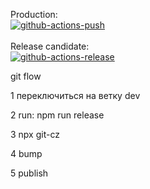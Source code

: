 
Production: <br/> [![github-actions-push](https://github.com/ViktorZubtsov/my-budget/actions/workflows/github-actions-push.yml/badge.svg?branch=main&event=push)](https://github.com/ViktorZubtsov/my-budget/actions/workflows/github-actions-push.yml)
<br/><br/>
Release candidate: <br/> [![github-actions-release](https://github.com/ViktorZubtsov/my-budget/actions/workflows/github-actions-release.yml/badge.svg?branch=release%2F0.6.5&event=pull_request)](https://github.com/ViktorZubtsov/my-budget/actions/workflows/github-actions-release.yml)

git flow 

1 переключиться на ветку dev

2 run: npm run release  

3  npx git-cz

4 bump 

5 publish 
